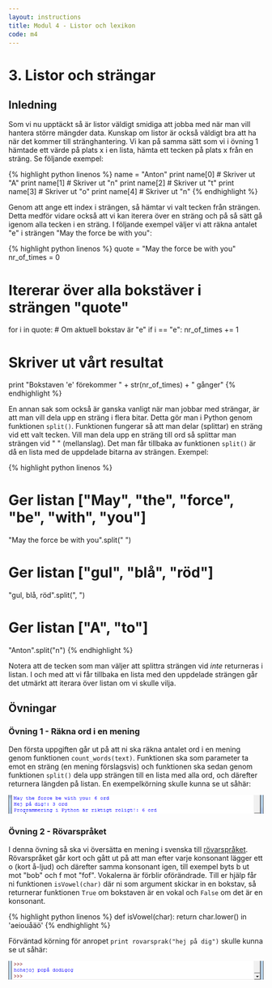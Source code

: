 ```yaml
---
layout: instructions
title: Modul 4 - Listor och lexikon
code: m4
---
```


# 3. Listor och strängar

## Inledning

Som vi nu upptäckt så är listor väldigt smidiga att jobba med när man vill hantera större mängder data. Kunskap om listor är också väldigt bra att ha när det kommer till stränghantering. Vi kan på samma sätt som vi i övning 1 hämtade ett värde på plats x i en lista, hämta ett tecken på plats x från en sträng. Se följande exempel:

{% highlight python linenos %}
name = "Anton"
print name[0] # Skriver ut "A"
print name[1] # Skriver ut "n"
print name[2] # Skriver ut "t"
print name[3] # Skriver ut "o"
print name[4] # Skriver ut "n"
{% endhighlight %}

Genom att ange ett index i strängen, så hämtar vi valt tecken från strängen. Detta medför vidare också att vi kan iterera över en sträng och på så sätt gå igenom alla tecken i en sträng. I följande exempel väljer vi att räkna antalet "e" i strängen "May the force be with you":

{% highlight python linenos %}
quote = "May the force be with you"
nr_of_times = 0
# Itererar över alla bokstäver i strängen "quote"
for i in quote:
	# Om aktuell bokstav är "e"
    if i == "e":
	    nr_of_times += 1
# Skriver ut vårt resultat
print "Bokstaven 'e' förekommer " + str(nr_of_times) + " gånger"
{% endhighlight %}

En annan sak som också är ganska vanligt när man jobbar med strängar, är att man vill dela upp en sträng i flera bitar. Detta gör man i Python genom funktionen `split()`. Funktionen fungerar så att man delar (splittar) en sträng vid ett valt tecken. Vill man dela upp en sträng till ord så splittar man strängen vid " " (mellanslag). Det man får tillbaka av funktionen `split()` är då en lista med de uppdelade bitarna av strängen. Exempel:

{% highlight python linenos %}
# Ger listan ["May", "the", "force", "be", "with", "you"]
"May the force be with you".split(" ")

# Ger listan ["gul", "blå", "röd"]
"gul, blå, röd".split(", ") 

# Ger listan ["A", "to"]
"Anton".split("n") 
{% endhighlight %}

Notera att de tecken som man väljer att splittra strängen vid *inte* returneras i listan. I och med att vi får tillbaka en lista med den uppdelade strängen går det utmärkt att iterara över listan om vi skulle vilja.

## Övningar

### Övning 1 - Räkna ord i en mening

Den första uppgiften går ut på att ni ska räkna antalet ord i en mening genom funktionen `count_words(text)`. Funktionen ska som parameter ta emot en sträng (en mening förslagsvis) och funktionen ska sedan genom funktionen `split()` dela upp strängen till en lista med alla ord, och därefter returnera längden på listan. En exempelkörning skulle kunna se ut såhär:

![Ilde](images/idle5.png)

### Övning 2 - Rövarspråket

I denna övning så ska vi översätta en mening i svenska till [rövarspråket](http://sv.wikipedia.org/wiki/R%C3%B6varspr%C3%A5ket). Rövarspråket går kort och gått ut på att man efter varje konsonant lägger ett o (kort å-ljud) och därefter samma konsonant igen, till exempel byts b ut mot "bob" och f mot "fof". Vokalerna är förblir oförändrade. Till er hjälp får ni funktionen `isVowel(char)` där ni som argument skickar in en bokstav, så returnerar funktionen `True` om bokstaven är en vokal och `False` om det är en konsonant.

{% highlight python linenos %}
def isVowel(char):
    return char.lower() in 'aeiouåäö'
{% endhighlight %}

Förväntad körning för anropet `print rovarsprak("hej på dig")` skulle kunna se ut såhär:

![Idle](images/idle6.png)
